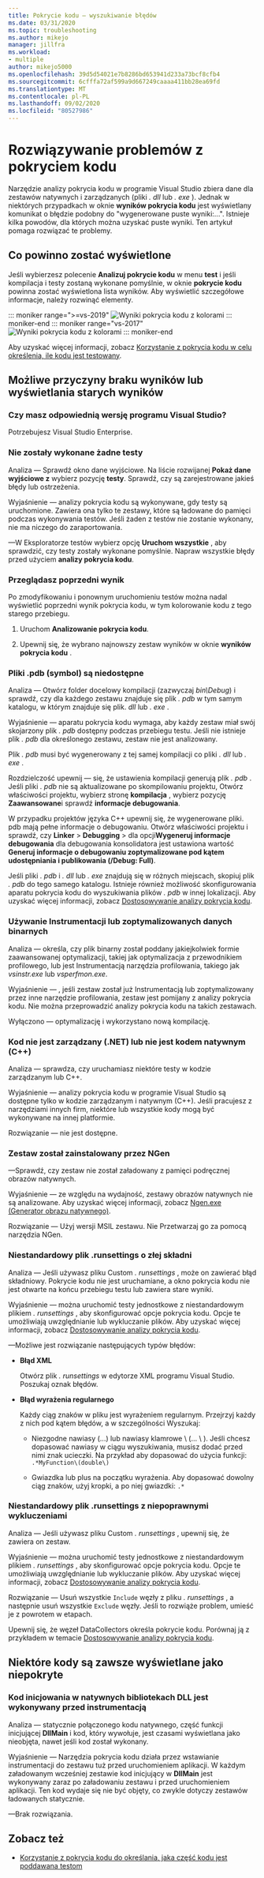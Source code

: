 ```yaml
---
title: Pokrycie kodu — wyszukiwanie błędów
ms.date: 03/31/2020
ms.topic: troubleshooting
ms.author: mikejo
manager: jillfra
ms.workload:
- multiple
author: mikejo5000
ms.openlocfilehash: 39d5d54021e7b8286bd653941d233a73bcf8cfb4
ms.sourcegitcommit: 6cfffa72af599a9d667249caaaa411bb28ea69fd
ms.translationtype: MT
ms.contentlocale: pl-PL
ms.lasthandoff: 09/02/2020
ms.locfileid: "80527986"
---
```

# <a name="troubleshoot-code-coverage"></a>Rozwiązywanie problemów z pokryciem kodu

Narzędzie analizy pokrycia kodu w programie Visual Studio zbiera dane dla zestawów natywnych i zarządzanych (pliki *. dll* lub *. exe* ). Jednak w niektórych przypadkach w oknie **wyników pokrycia kodu** jest wyświetlany komunikat o błędzie podobny do "wygenerowane puste wyniki:...". Istnieje kilka powodów, dla których można uzyskać puste wyniki. Ten artykuł pomaga rozwiązać te problemy.

## <a name="what-you-should-see"></a>Co powinno zostać wyświetlone

Jeśli wybierzesz polecenie **Analizuj pokrycie kodu** w menu **test** i jeśli kompilacja i testy zostaną wykonane pomyślnie, w oknie **pokrycie kodu** powinna zostać wyświetlona lista wyników. Aby wyświetlić szczegółowe informacje, należy rozwinąć elementy.

::: moniker range=">=vs-2019"
![Wyniki pokrycia kodu z kolorami](../test/media/vs-2019/codecoverage1.png)
::: moniker-end
::: moniker range="vs-2017"
![Wyniki pokrycia kodu z kolorami](../test/media/codecoverage1.png)
::: moniker-end

Aby uzyskać więcej informacji, zobacz [Korzystanie z pokrycia kodu w celu określenia, ile kodu jest testowany](../test/using-code-coverage-to-determine-how-much-code-is-being-tested.md).

## <a name="possible-reasons-for-seeing-no-results-or-old-results"></a>Możliwe przyczyny braku wyników lub wyświetlania starych wyników

### <a name="do-you-have-the-right-edition-of-visual-studio"></a>Czy masz odpowiednią wersję programu Visual Studio?

Potrzebujesz Visual Studio Enterprise.

### <a name="no-tests-were-executed"></a>Nie zostały wykonane żadne testy

Analiza &mdash; Sprawdź okno dane wyjściowe. Na liście rozwijanej **Pokaż dane wyjściowe z** wybierz pozycję **testy**. Sprawdź, czy są zarejestrowane jakieś błędy lub ostrzeżenia.

Wyjaśnienie &mdash; analizy pokrycia kodu są wykonywane, gdy testy są uruchomione. Zawiera ona tylko te zestawy, które są ładowane do pamięci podczas wykonywania testów. Jeśli żaden z testów nie zostanie wykonany, nie ma niczego do zaraportowania.

&mdash;W Eksploratorze testów wybierz opcję **Uruchom wszystkie** , aby sprawdzić, czy testy zostały wykonane pomyślnie. Napraw wszystkie błędy przed użyciem **analizy pokrycia kodu**.

### <a name="youre-looking-at-a-previous-result"></a>Przeglądasz poprzedni wynik

Po zmodyfikowaniu i ponownym uruchomieniu testów można nadal wyświetlić poprzedni wynik pokrycia kodu, w tym kolorowanie kodu z tego starego przebiegu.

1. Uruchom **Analizowanie pokrycia kodu**.

2. Upewnij się, że wybrano najnowszy zestaw wyników w oknie **wyników pokrycia kodu** .

### <a name="pdb-symbol-files-are-unavailable"></a>Pliki .pdb (symbol) są niedostępne

Analiza &mdash; Otwórz folder docelowy kompilacji (zazwyczaj *bin\Debug*) i sprawdź, czy dla każdego zestawu znajduje się plik *. pdb* w tym samym katalogu, w którym znajduje się plik. *dll* lub *. exe* .

Wyjaśnienie &mdash; aparatu pokrycia kodu wymaga, aby każdy zestaw miał swój skojarzony plik *. pdb* dostępny podczas przebiegu testu. Jeśli nie istnieje plik *. pdb* dla określonego zestawu, zestaw nie jest analizowany.

Plik *. pdb* musi być wygenerowany z tej samej kompilacji co pliki *. dll* lub *. exe* .

Rozdzielczość upewnij &mdash; się, że ustawienia kompilacji generują plik *. pdb* . Jeśli pliki *. pdb* nie są aktualizowane po skompilowaniu projektu, Otwórz właściwości projektu, wybierz stronę **kompilacja** , wybierz pozycję **Zaawansowane**i sprawdź **informacje debugowania**.

W przypadku projektów języka C++ upewnij się, że wygenerowane pliki. pdb mają pełne informacje o debugowaniu. Otwórz właściwości projektu i sprawdź, czy **Linker**  >  **Debugging**  >  dla opcji**Wygeneruj informacje debugowania** dla debugowania konsolidatora jest ustawiona wartość **Generuj informacje o debugowaniu zoptymalizowane pod kątem udostępniania i publikowania (/Debug: Full)**.

Jeśli pliki *. pdb* i *. dll* lub *. exe* znajdują się w różnych miejscach, skopiuj plik *. pdb* do tego samego katalogu. Istnieje również możliwość skonfigurowania aparatu pokrycia kodu do wyszukiwania plików *. pdb* w innej lokalizacji. Aby uzyskać więcej informacji, zobacz [Dostosowywanie analizy pokrycia kodu](../test/customizing-code-coverage-analysis.md).

### <a name="use-an-instrumented-or-optimized-binary"></a>Używanie Instrumentacji lub zoptymalizowanych danych binarnych

Analiza &mdash; określa, czy plik binarny został poddany jakiejkolwiek formie zaawansowanej optymalizacji, takiej jak optymalizacja z przewodnikiem profilowego, lub jest Instrumentacją narzędzia profilowania, takiego jak *vsinstr.exe* lub *vsperfmon.exe*.

Wyjaśnienie &mdash; , jeśli zestaw został już Instrumentacją lub zoptymalizowany przez inne narzędzie profilowania, zestaw jest pomijany z analizy pokrycia kodu. Nie można przeprowadzić analizy pokrycia kodu na takich zestawach.

Wyłączono &mdash; optymalizację i wykorzystano nową kompilację.

### <a name="code-is-not-managed-net-or-native-c-code"></a>Kod nie jest zarządzany (.NET) lub nie jest kodem natywnym (C++)

Analiza &mdash; sprawdza, czy uruchamiasz niektóre testy w kodzie zarządzanym lub C++.

Wyjaśnienie &mdash; analizy pokrycia kodu w programie Visual Studio są dostępne tylko w kodzie zarządzanym i natywnym (C++). Jeśli pracujesz z narzędziami innych firm, niektóre lub wszystkie kody mogą być wykonywane na innej platformie.

Rozwiązanie &mdash; nie jest dostępne.

### <a name="assembly-has-been-installed-by-ngen"></a>Zestaw został zainstalowany przez NGen

&mdash;Sprawdź, czy zestaw nie został załadowany z pamięci podręcznej obrazów natywnych.

Wyjaśnienie &mdash; ze względu na wydajność, zestawy obrazów natywnych nie są analizowane. Aby uzyskać więcej informacji, zobacz [Ngen.exe (Generator obrazu natywnego)](/dotnet/framework/tools/ngen-exe-native-image-generator).

Rozwiązanie &mdash; Użyj wersji MSIL zestawu. Nie Przetwarzaj go za pomocą narzędzia NGen.

### <a name="custom-runsettings-file-with-bad-syntax"></a>Niestandardowy plik .runsettings o złej składni

Analiza &mdash; Jeśli używasz pliku Custom *. runsettings* , może on zawierać błąd składniowy. Pokrycie kodu nie jest uruchamiane, a okno pokrycia kodu nie jest otwarte na końcu przebiegu testu lub zawiera stare wyniki.

Wyjaśnienie &mdash; można uruchomić testy jednostkowe z niestandardowym plikiem *. runsettings* , aby skonfigurować opcje pokrycia kodu. Opcje te umożliwiają uwzględnianie lub wykluczanie plików. Aby uzyskać więcej informacji, zobacz [Dostosowywanie analizy pokrycia kodu](../test/customizing-code-coverage-analysis.md).

&mdash;Możliwe jest rozwiązanie następujących typów błędów:

- **Błąd XML**

     Otwórz plik *. runsettings* w edytorze XML programu Visual Studio. Poszukaj oznak błędów.

- **Błąd wyrażenia regularnego**

  Każdy ciąg znaków w pliku jest wyrażeniem regularnym. Przejrzyj każdy z nich pod kątem błędów, a w szczególności Wyszukaj:

  - Niezgodne nawiasy (...) lub nawiasy klamrowe \\ (... \\ ). Jeśli chcesz dopasować nawiasy w ciągu wyszukiwania, musisz dodać przed nimi znak ucieczki. Na przykład aby dopasować do użycia funkcji: `.*MyFunction\(double\)`

  - Gwiazdka lub plus na początku wyrażenia. Aby dopasować dowolny ciąg znaków, użyj kropki, a po niej gwiazdki: `.*`

### <a name="custom-runsettings-file-with-incorrect-exclusions"></a>Niestandardowy plik .runsettings z niepoprawnymi wykluczeniami

Analiza &mdash; Jeśli używasz pliku Custom *. runsettings* , upewnij się, że zawiera on zestaw.

Wyjaśnienie &mdash; można uruchomić testy jednostkowe z niestandardowym plikiem *. runsettings* , aby skonfigurować opcje pokrycia kodu. Opcje te umożliwiają uwzględnianie lub wykluczanie plików. Aby uzyskać więcej informacji, zobacz [Dostosowywanie analizy pokrycia kodu](../test/customizing-code-coverage-analysis.md).

Rozwiązanie &mdash; Usuń wszystkie `Include` węzły z pliku *. runsettings* , a następnie usuń wszystkie `Exclude` węzły. Jeśli to rozwiąże problem, umieść je z powrotem w etapach.

Upewnij się, że węzeł DataCollectors określa pokrycie kodu. Porównaj ją z przykładem w temacie [Dostosowywanie analizy pokrycia kodu](../test/customizing-code-coverage-analysis.md).

## <a name="some-code-is-always-shown-as-not-covered"></a>Niektóre kody są zawsze wyświetlane jako niepokryte

### <a name="initialization-code-in-native-dlls-is-executed-before-instrumentation"></a>Kod inicjowania w natywnych bibliotekach DLL jest wykonywany przed instrumentacją

Analiza &mdash; statycznie połączonego kodu natywnego, część funkcji inicjującej **DllMain** i kod, który wywołuje, jest czasami wyświetlana jako nieobjęta, nawet jeśli kod został wykonany.

Wyjaśnienie &mdash; Narzędzia pokrycia kodu działa przez wstawianie instrumentacji do zestawu tuż przed uruchomieniem aplikacji. W każdym załadowanym wcześniej zestawie kod inicjujący w **DllMain** jest wykonywany zaraz po załadowaniu zestawu i przed uruchomieniem aplikacji. Ten kod wydaje się nie być objęty, co zwykle dotyczy zestawów ładowanych statycznie.

&mdash;Brak rozwiązania.

## <a name="see-also"></a>Zobacz też

- [Korzystanie z pokrycia kodu do określania, jaka część kodu jest poddawana testom](../test/using-code-coverage-to-determine-how-much-code-is-being-tested.md)
